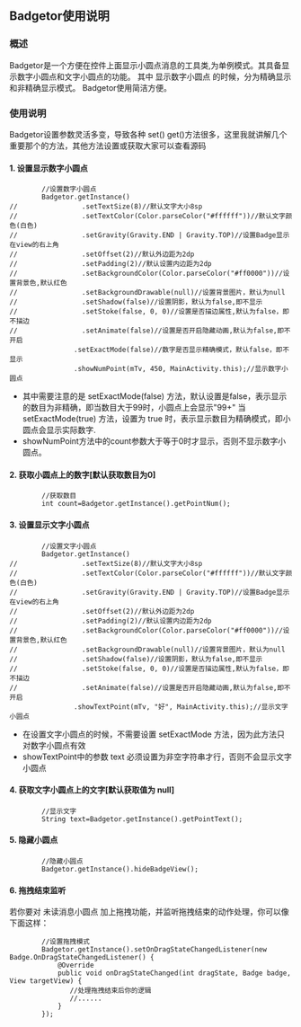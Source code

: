## Badgetor使用说明

### 概述
Badgetor是一个方便在控件上面显示小圆点消息的工具类,为单例模式。其具备显示数字小圆点和文字小圆点的功能。
其中 显示数字小圆点 的时候，分为精确显示和非精确显示模式。
Badgetor使用简洁方便。

### 使用说明
Badgetor设置参数灵活多变，导致各种 set() get()方法很多，这里我就讲解几个重要那个的方法，其他方法设置或获取大家可以查看源码
#### 1. 设置显示数字小圆点
```
        //设置数字小圆点
        Badgetor.getInstance()
//                .setTextSize(8)//默认文字大小8sp
//                .setTextColor(Color.parseColor("#ffffff"))//默认文字颜色(白色)
//                .setGravity(Gravity.END | Gravity.TOP)//设置Badge显示在view的右上角
//                .setOffset(2)//默认外边距为2dp
//                .setPadding(2)//默认设置内边距为2dp
//                .setBackgroundColor(Color.parseColor("#ff0000"))//设置背景色,默认红色
//                .setBackgroundDrawable(null)//设置背景图片，默认为null
//                .setShadow(false)//设置阴影，默认为false,即不显示
//                .setStoke(false, 0, 0)//设置是否描边属性,默认为false，即不描边
//                .setAnimate(false)//设置是否开启隐藏动画,默认为false,即不开启
                .setExactMode(false)//数字是否显示精确模式，默认false，即不显示
                .showNumPoint(mTv, 450, MainActivity.this);//显示数字小圆点
``` 
- 其中需要注意的是 setExactMode(false) 方法，默认设置是false，表示显示的数目为非精确，即当数目大于99时，小圆点上会显示"99+"
当 setExactMode(true) 方法，设置为 true 时，表示显示数目为精确模式，即小圆点会显示实际数字.
- showNumPoint方法中的count参数大于等于0时才显示，否则不显示数字小圆点。
#### 2. 获取小圆点上的数字[默认获取数目为0]
```
        //获取数目
        int count=Badgetor.getInstance().getPointNum();
```
#### 3. 设置显示文字小圆点
```
        //设置文字小圆点
        Badgetor.getInstance()
//                .setTextSize(8)//默认文字大小8sp
//                .setTextColor(Color.parseColor("#ffffff"))//默认文字颜色(白色)
//                .setGravity(Gravity.END | Gravity.TOP)//设置Badge显示在view的右上角
//                .setOffset(2)//默认外边距为2dp
//                .setPadding(2)//默认设置内边距为2dp
//                .setBackgroundColor(Color.parseColor("#ff0000"))//设置背景色,默认红色
//                .setBackgroundDrawable(null)//设置背景图片，默认为null
//                .setShadow(false)//设置阴影，默认为false,即不显示
//                .setStoke(false, 0, 0)//设置是否描边属性,默认为false，即不描边
//                .setAnimate(false)//设置是否开启隐藏动画,默认为false,即不开启
                .showTextPoint(mTv, "好", MainActivity.this);//显示文字小圆点
```
- 在设置文字小圆点的时候，不需要设置 setExactMode 方法，因为此方法只对数字小圆点有效
- showTextPoint中的参数 text 必须设置为非空字符串才行，否则不会显示文字小圆点
#### 4. 获取文字小圆点上的文字[默认获取值为 null]
```
        //显示文字
        String text=Badgetor.getInstance().getPointText();
```
#### 5. 隐藏小圆点
```
        //隐藏小圆点
        Badgetor.getInstance().hideBadgeView();
```
#### 6. 拖拽结束监听
若你要对 未读消息小圆点 加上拖拽功能，并监听拖拽结束的动作处理，你可以像下面这样：
```
        //设置拖拽模式
        Badgetor.getInstance().setOnDragStateChangedListener(new Badge.OnDragStateChangedListener() {
            @Override
            public void onDragStateChanged(int dragState, Badge badge, View targetView) {
               //处理拖拽结束后你的逻辑
               //...... 
            }
        });
```

